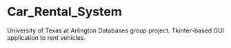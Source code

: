 # Car_Rental_System

University of Texas at Arlington Databases group project. Tkinter-based GUI application to rent vehicles.
